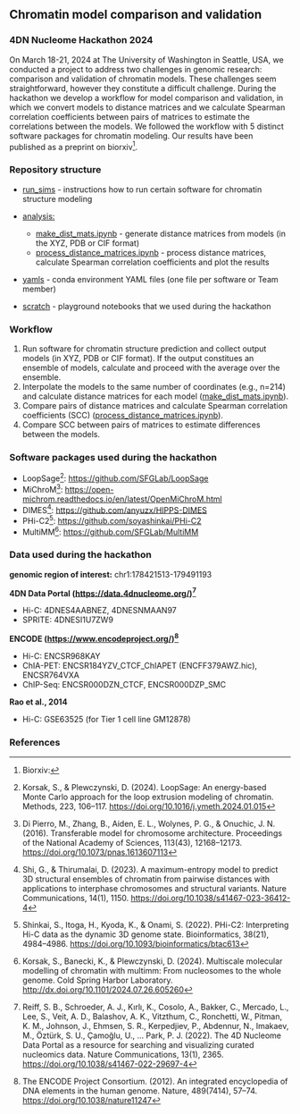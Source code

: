 ## Chromatin model comparison and validation

### 4DN Nucleome Hackathon 2024

On March 18-21, 2024 at The University of Washington in Seattle, USA, we conducted a project to address two challenges in genomic research: comparison and validation of chromatin models. These challenges seem straightforward, however they constitute a difficult challenge. During the hackathon we develop a workflow for model comparison and validation, in which we convert models to distance matrices and we calculate Spearman correlation coefficients between pairs of matrices to estimate the correlations between the models. We followed the workflow with 5 distinct software packages for chromatin modeling. Our results have been published as a preprint on biorxiv[^1].


### Repository structure

- [run_sims](https://github.com/SFGLab/Polymer_model_benchmark/tree/main/run_sims) - instructions how to run certain software for chromatin structure modeling
- [analysis:](https://github.com/SFGLab/Polymer_model_benchmark/tree/main/analysis)

    - [make_dist_mats.ipynb](https://github.com/SFGLab/Polymer_model_benchmark/blob/main/analysis/make_dist_mats.ipynb) - generate distance matrices from models (in the XYZ, PDB or CIF format)
    - [process_distance_matrices.ipynb](https://github.com/SFGLab/Polymer_model_benchmark/blob/main/analysis/process_distance_matrices.ipynb) - process distance matrices, calculate Spearman correlation coefficients and plot the results

- [yamls](https://github.com/SFGLab/Polymer_model_benchmark/tree/main/yamls) - conda environment YAML files (one file per software or Team member)

- [scratch](https://github.com/SFGLab/Polymer_model_benchmark/tree/main/scratch) - playground notebooks that we used during the hackathon


### Workflow

1. Run software for chromatin structure prediction and collect output models (in XYZ, PDB or CIF format). If the output constitues an ensemble of models, calculate and proceed with the average over the ensemble.
2. Interpolate the models to the same number of coordinates (e.g., n=214) and calculate distance matrices for each model ([make_dist_mats.ipynb](https://github.com/SFGLab/Polymer_model_benchmark/blob/main/analysis/make_dist_mats.ipynb)).
3. Compare pairs of distance matrices and calculate Spearman correlation coefficients (SCC) ([process_distance_matrices.ipynb](https://github.com/SFGLab/Polymer_model_benchmark/blob/main/analysis/process_distance_matrices.ipynb)).
4. Compare SCC between pairs of matrices to estimate differences between the models.


### Software packages used during the hackathon
- LoopSage[^2]: https://github.com/SFGLab/LoopSage
- MiChroM[^3]: https://open-michrom.readthedocs.io/en/latest/OpenMiChroM.html
- DIMES[^4]: https://github.com/anyuzx/HIPPS-DIMES
- PHi-C2[^5]: https://github.com/soyashinkai/PHi-C2
- MultiMM[^6]: https://github.com/SFGLab/MultiMM


### Data used during the hackathon

**genomic region of interest:** chr1:178421513-179491193

**4DN Data Portal (https://data.4dnucleome.org/)[^7]**
- Hi-C: 4DNES4AABNEZ, 4DNESNMAAN97
- SPRITE: 4DNESI1U7ZW9

**ENCODE (https://www.encodeproject.org/)[^8]**
- Hi-C: ENCSR968KAY
- ChIA-PET: ENCSR184YZV_CTCF_ChIAPET (ENCFF379AWZ.hic), ENCSR764VXA
- ChIP-Seq: ENCSR000DZN_CTCF, ENCSR000DZP_SMC

**Rao et al., 2014**
- Hi-C: GSE63525 (for Tier 1 cell line GM12878)


### References

[^1]: Biorxiv:

[^2]: Korsak, S., & Plewczynski, D. (2024). LoopSage: An energy-based Monte Carlo approach for the loop extrusion modeling of chromatin. Methods, 223, 106–117. https://doi.org/10.1016/j.ymeth.2024.01.015

[^3]: Di Pierro, M., Zhang, B., Aiden, E. L., Wolynes, P. G., & Onuchic, J. N. (2016). Transferable model for chromosome architecture. Proceedings of the National Academy of Sciences, 113(43), 12168–12173. https://doi.org/10.1073/pnas.1613607113

[^4]: Shi, G., & Thirumalai, D. (2023). A maximum-entropy model to predict 3D structural ensembles of chromatin from pairwise distances with applications to interphase chromosomes and structural variants. Nature Communications, 14(1), 1150. https://doi.org/10.1038/s41467-023-36412-4

[^5]: Shinkai, S., Itoga, H., Kyoda, K., & Onami, S. (2022). PHi-C2: Interpreting Hi-C data as the dynamic 3D genome state. Bioinformatics, 38(21), 4984–4986. https://doi.org/10.1093/bioinformatics/btac613

[^6]: Korsak, S., Banecki, K., & Plewczynski, D. (2024). Multiscale molecular modelling of chromatin with multimm: From nucleosomes to the whole genome. Cold Spring Harbor Laboratory. http://dx.doi.org/10.1101/2024.07.26.605260

[^7]: Reiff, S. B., Schroeder, A. J., Kırlı, K., Cosolo, A., Bakker, C., Mercado, L., Lee, S., Veit, A. D., Balashov, A. K., Vitzthum, C., Ronchetti, W., Pitman, K. M., Johnson, J., Ehmsen, S. R., Kerpedjiev, P., Abdennur, N., Imakaev, M., Öztürk, S. U., Çamoğlu, U., … Park, P. J. (2022). The 4D Nucleome Data Portal as a resource for searching and visualizing curated nucleomics data. Nature Communications, 13(1), 2365. https://doi.org/10.1038/s41467-022-29697-4

[^8]: The ENCODE Project Consortium. (2012). An integrated encyclopedia of DNA elements in the human genome. Nature, 489(7414), 57–74. https://doi.org/10.1038/nature11247
